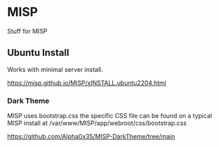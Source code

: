 # MISP
Stuff for MISP

## Ubuntu Install
Works with minimal server install.

https://misp.github.io/MISP/xINSTALL.ubuntu2204.html

### Dark Theme
MISP uses bootstrap.css the specific CSS file can be found on a typical MISP install at /var/www/MISP/app/webroot/css/bootstrap.css

https://github.com/Alpha0x35/MISP-DarkTheme/tree/main
